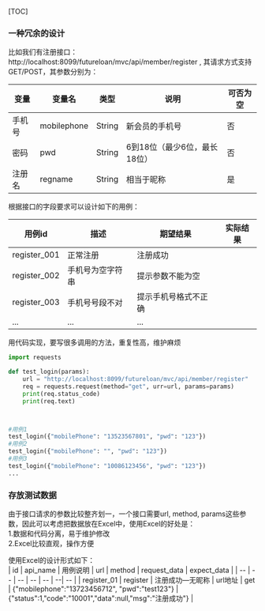 [TOC]





### 一种冗余的设计

比如我们有注册接口：http://localhost:8099/futureloan/mvc/api/member/register , 其请求方式支持GET/POST，其参数分别为：

| 变量 | 变量名 | 类型 | 说明 | 可否为空 |
| -- | -- | -- | -- | -- |
| 手机号 | mobilephone| String | 新会员的手机号 | 否 |
| 密码 | pwd | String | 6到18位（最少6位，最长18位） | 否 |
| 注册名 | regname | String | 相当于昵称 | 是 |

根据接口的字段要求可以设计如下的用例：

| 用例id | 描述 | 期望结果 | 实际结果 |
| -- | -- | -- | -- |
| register_001 | 正常注册  | 注册成功 | |
| register_002 | 手机号为空字符串 | 提示参数不能为空 | |
| register_003 | 手机号号段不对 | 提示手机号格式不正确 | |
| ... | ... | ... |  |

用代码实现，要写很多调用的方法，重复性高，维护麻烦

```python
import requests

def test_login(params):
    url = "http://localhost:8099/futureloan/mvc/api/member/register"
    req = requests.request(method="get", urr=url, params=params)
    print(req.status_code)
    print(req.text)



#用例1
test_login({"mobilePhone": "13523567801", "pwd": "123"})
#用例2
test_login({"mobilePhone": "", "pwd": "123"})
#用例3
test_login({"mobilePhone": "10086123456", "pwd": "123"})
...
```


### 存放测试数据

由于接口请求的参数比较整齐划一，一个接口需要url, method, params这些参数，因此可以考虑把数据放在Excel中，使用Excel的好处是：  
1.数据和代码分离，易于维护修改  
2.Excel比较直观，操作方便  

使用Excel的设计形式如下：  
| id | api_name | 用例说明 | url | method | request_data | expect_data |
| -- | -- | -- | -- | -- | --| -- |
| register_01 | register | 注册成功—无昵称 | url地址 | get |     {"mobilephone":"13723456712", "pwd":"test123"} |   {"status":1,"code":"10001","data":null,"msg":"注册成功"} |





